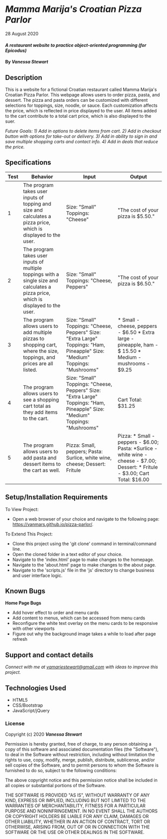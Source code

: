 # _Mamma Marija's Croatian Pizza Parlor_

28 August 2020

#### _A restaurant website to practice object-oriented programming (for Epicodus)_

#### By _**Vanessa Stewart**_

## Description

This is a website for a fictional Croatian restaurant called Mamma Marija's Croatian Pizza Parlor. This webpage allows users to order pizza, pasta, and dessert. The pizza and pasta orders can be customized with different selections for toppings, size, noodle, or sauce. Each customization affects the price, which is reflected in price displayed to the user. All items added to the cart contribute to a total cart price, which is also displayed to the suer.

 _Future Goals: 1) Add in options to delete items from cart. 2) Add in checkout button with options for take-out or delivery. 3) Add in ability to sign in and save multiple shopping carts and contact info. 4) Add in deals that reduce the price._

## Specifications
| Test | Behavior | Input| Output |
| -------- | -------- | -------- | -------- |
| 1 | The program takes user inputs of topping and size and calculates a pizza price, which is displayed to the user. | Size: "Small" Toppings: "Cheese"  | "The cost of your pizza is $5.50." |
| 2 | The program takes user inputs of multiple toppings with a single size and calculates a pizza price, which is displayed to the user. | Size: "Small" Toppings: "Cheese, Peppers"  | "The cost of your pizza is $6.50." |
| 3 | The program allows users to add multiple pizzas to shopping cart, where the size, toppings, and prices are all listed. |  Size: "Small" Toppings: "Cheese, Peppers" Size: "Extra Large" Toppings: "Ham, Pineapple" Size: "Medium" Toppings: "Mushrooms"  | * Small - cheese, peppers - $6.50 * Extra large - pineapple, ham - $ 15.50 * Medium - mushrooms - $9.25 |
| 4 | The program allows users to see a shopping cart total as they add items to the cart. |  Size: "Small" Toppings: "Cheese, Peppers" Size: "Extra Large" Toppings: "Ham, Pineapple" Size: "Medium" Toppings: "Mushrooms"  | Cart Total: $31.25 |
| 5 | The program allows users to add pasta and dessert items to the cart as well. | Pizza: Small, peppers; Pasta: Surlice, white wine, cheese; Dessert: Fritule | Pizza: * Small - peppers - $6.00; Pasta: *Surlice - white wine - cheese - $7.00; Dessert: * Fritule - $3.00; Cart Total: $16.00 |  

## Setup/Installation Requirements

To View Project:
* Open a web browser of your choice and navigate to the following page: https://vanmars.github.io/pizza-parlor/.

To Extend This Project:
* Clone this project using the 'git clone' command in terminal/command line.
* Open the cloned folder in a text editor of your choice.
* Navigate to the 'index.html' page to make changes to the homepage.
* Navigate to the 'about.html' page to make changes to the about page.
* Navigate to the 'scripts.js' file in the 'js' directory to change business and user interface logic.

## Known Bugs

**Home Page Bugs**
* Add hover effect to order and menu cards
* Add content to menus, which can be accessed from menu cards 
* Reconfigure the white text overlay on the menu cards to be responsive with other viewports
* Figure out why the background image takes a while to load after page refresh

## Support and contact details

_Connect with me at vamariestewart@gmail.com with ideas to improve this project._

## Technologies Used

* HTML5
* CSS/Bootstrap
* JavaScript/jQuery

### License

Copyright (c) 2020 **_Vanessa Stewart_**

Permission is hereby granted, free of charge, to any person obtaining a copy of this software and associated documentation files (the "Software"), to deal in the Software without restriction, including without limitation the rights to use, copy, modify, merge, publish, distribute, sublicense, and/or sell copies of the Software, and to permit persons to whom the Software is furnished to do so, subject to the following conditions:

The above copyright notice and this permission notice shall be included in all copies or substantial portions of the Software.

THE SOFTWARE IS PROVIDED "AS IS", WITHOUT WARRANTY OF ANY KIND, EXPRESS OR IMPLIED, INCLUDING BUT NOT LIMITED TO THE WARRANTIES OF MERCHANTABILITY, FITNESS FOR A PARTICULAR PURPOSE AND NONINFRINGEMENT. IN NO EVENT SHALL THE AUTHORS OR COPYRIGHT HOLDERS BE LIABLE FOR ANY CLAIM, DAMAGES OR OTHER LIABILITY, WHETHER IN AN ACTION OF CONTRACT, TORT OR OTHERWISE, ARISING FROM, OUT OF OR IN CONNECTION WITH THE SOFTWARE OR THE USE OR OTHER DEALINGS IN THE SOFTWARE.
